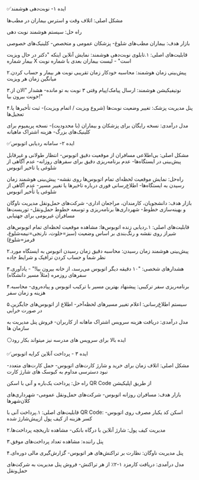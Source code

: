 ✅ایده‌ ۱- نوبت‌دهی هوشمند

مشکل اصلی: اتلاف وقت و استرس بیماران در مطب‌ها 

راه حل: سیستم هوشمند نوبت دهی

بازار هدف:
بیماران مطب‌های شلوغ-
پزشکان عمومی و متخصص-
کلینیک‌های خصوصی

قابلیت‌های اصلی:
۱.تابلوی نوبت‌دهی هوشمند:
نمایش آنلاین اینکه "دکتر در حال ویزیت بیمار شماره X است" -
لیست بیماران بعدی با شماره نوبت

۲.پیش‌بینی زمان هوشمند:
محاسبه خودکار زمان تقریبی نوبت هر بیمار و حساب کردن میانگین زمان هر ویزیت

۳.نوتیفیکیشن هوشمند:
ارسال پیامک/پیام وقتی ۳ نوبت به تو مانده-
هشدار "الان از خونت بیرون بیا!"

۴.پنل مدیریت پزشک:
تغییر وضعیت نوبت‌ها (شروع ویزیت / اتمام ویزیت)-
ثبت تأخیرها یا تعجیل‌ها

مدل درآمدی:
نسخه رایگان برای پزشکان و بیماران (با محدودیت)-
نسخه پریمیوم برای کلینیک‌های بزرگ-
هزینه اشتراک ماهیانه

✅ایده ۲- سامانه ردیابی اتوبوس 

مشکل اصلی: بی‌اطلاعی مسافران از موقعیت دقیق اتوبوس-
انتظار طولانی و غیرقابل پیش‌بینی در ایستگاه‌ها-
عدم برنامه‌ریزی دقیق برای سفرهای روزانه-
عدم آگاهی از شلوغی یا تاخیر اتوبوس

راه‌حل: نمایش موقعیت لحظه‌ای تمام اتوبوس‌ها روی نقشه-
پیش‌بینی هوشمند زمان رسیدن به ایستگاه‌ها-
اطلاع‌رسانی فوری درباره تاخیرها یا تغییر مسیر-
عدم آگاهی از شلوغی یا تأخیر اتوبوس 

بازار هدف:
دانشجویان، کارمندان، مراجعان اداری-
شرکت‌های حمل‌ونقل مدیریت ناوگان و بهینه‌سازی خطوط-
شهرداری‌ها برنامه‌ریزی و توسعه خطوط حمل‌ونقل-
توریست‌ها مسافران غیربومی برای جهتیابی

 قابلیت‌های اصلی:
۱.ردیابی زنده اتوبوس‌ها:
مشاهده موقعیت لحظه‌ای تمام اتوبوس‌های شیراز روی نقشه
و رنگ‌بندی بر اساس وضعیت (سبز=خلوت، نارنجی=نیمه‌شلوغ، قرمز=شلوغ)

۲.پیش‌بینی هوشمند زمان رسیدن:
محاسبه دقیق زمان رسیدن اتوبوس به ایستگاه مورد نظر شما و حساب کردن ترافیک و شرایط جاده

۳.هشدارهای شخصی:
"۱۰ دقیقه دیگر اتوبوس می‌رسد، از خانه بیرون بیا!" -
یادآوری سفرهای روزمره (مثلاً مسیر دانشگاه)

۴.برنامه‌ریزی سفر ترکیبی:
پیشنهاد بهترین مسیر با ترکیب اتوبوس و پیاده‌روی-
محاسبه هزینه و زمان سفر

۵.سیستم اطلاع‌رسانی:
اعلام تغییر مسیرهای لحظه‌آخر-
اطلاع از اتوبوس‌های جایگزین در صورت خرابی

مدل درآمدی: دریافت هزینه سرویس اشتراک ماهانه از کاربران-
فروش پنل مدیریت به سازمان ها 

⚪ایده بالا برای سرویس های مدرسه نیز میتواند بکار رود

✅ایده ۳ - پرداخت آنلاین کرایه اتوبوس

مشکل اصلی: اتلاف زمان برای خرید و شارژ کارت‌های اتوبوس-
حمل کارت‌های متعدد-
نبود دسترسی مداوم به کیوسک های شارژ کارت

راه حل: پرداخت یک‌باره و آنی با اسکن QR Code از طریق اپلیکیشن

بازار هدف:
مسافران روزانه اتوبوس-
شرکت‌های حمل‌ونقل عمومی-
شهرداری‌های کلان‌شهرها

 قابلیت‌های اصلی:
۱.پرداخت آنی با QR Code:
اسکن کد یکبار مصرف روی اتوبوس-
کسر هزینه از کیف پول ازپیش‌شارژ شده

۲.مدیریت کیف پول:
شارژ آنلاین با درگاه بانکی-
مشاهده تاریخچه پرداخت‌ها

۳.پنل راننده:
مشاهده تعداد پرداخت‌های موفق

۴.پنل مدیریت ناوگان:
نظارت بر تراکنش‌های هر اتوبوس-
گزارش‌گیری مالی دوره‌ای

 مدل درآمدی:
دریافت کارمزد ۱-۲٪ از هر تراکنش-
فروش پنل مدیریت به شرکت‌های حمل‌ونقل
